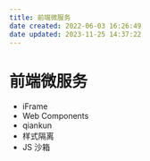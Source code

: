 ```yaml
---
title: 前端微服务
date created: 2022-06-03 16:26:49
date updated: 2023-11-25 14:37:22
---
```


# 前端微服务

- iFrame
- Web Components
- qiankun
- 样式隔离
- JS 沙箱

